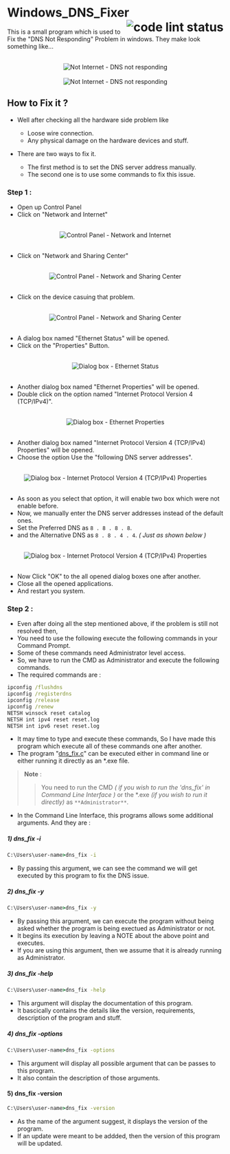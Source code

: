 # Windows_DNS_Fixer <img src="https://github.com/iamwatchdogs/Windows_DNS_Fixer/actions/workflows/code_linting.yml/badge.svg" alt="code lint status" align="right" />

This is a small program which is used to Fix the "DNS Not Responding" Problem in  windows. They make look something like...

<div align="center">
  <br />
  <img src="https://i.insider.com/6261b053db73840018a579f2?width=700" alt="Not Internet - DNS not responding" >
  <br />
  <br />
  <img src="https://www.temok.com/blog/wp-content/uploads/2020/11/error.jpg" alt="Not Internet - DNS not responding" >
  <br />
</div>

## How to Fix it ?

- Well after checking all the hardware side problem like
  - Loose wire connection.
  - Any physical damage on the hardware devices and stuff.

- There are two ways to fix it.
  - The first method is to set the DNS server address manually.
  - The second one is to use some commands to fix this issue.

### Step 1 :

- Open up Control Panel
- Click on "Network and Internet"

<div align="center">
  <br />
  <img src="src/Control_Panel_1.png" alt="Control Panel - Network and Internet" >
  <br />
  <br />
</div>

- Click on "Network and Sharing Center"

<div align="center">
  <br />
  <img src="src/Control_Panel_2.png" alt="Control Panel - Network and Sharing Center" >
  <br />
  <br />
</div>

- Click on the device casuing that problem.

<div align="center">
  <br />
  <img src="src/Control_Panel_3.png" alt="Control Panel - Network and Sharing Center" >
  <br />
  <br />
</div>

- A dialog box named "Ethernet Status" will be opened.
- Click on the "Properties" Button.

<div align="center">
  <br />
  <img src="src/Ethernet_Status.png" alt="Dialog box - Ethernet Status" >
  <br />
  <br />
</div>

- Another dialog box named "Ethernet Properties" will be opened.
- Double click on the option named "Internet Protocol Version 4 (TCP/IPv4)".

<div align="center">
  <br />
  <img src="src/Ethernet_Properties.png" alt="Dialog box - Ethernet Properties" >
  <br />
  <br />
</div>

- Another dialog box named "Internet Protocol Version 4 (TCP/IPv4) Properties" will be opened.
- Choose the option Use the "following DNS server addresses".

<div align="center">
  <br />
  <img src="src/IPv4_Properties_1.png" alt="Dialog box - Internet Protocol Version 4 (TCP/IPv4) Properties" >
  <br />
  <br />
</div>

- As soon as you select that option, it will enable two box which were not enable before.
- Now, we manually enter the DNS server addresses instead of the default ones.
- Set the Preferred DNS as ` 8 . 8 . 8 . 8 `.
- and the Alternative DNS as ` 8 . 8 . 4 . 4 `. *( Just as shown below )*

<div align="center">
  <br />
  <img src="src/IPv4_Properties_2.png" alt="Dialog box - Internet Protocol Version 4 (TCP/IPv4) Properties" >
  <br />
  <br />
</div>

- Now Click "OK" to the all opened dialog boxes one after another.
- Close all the opened applications.
- And restart you system.

### Step 2 :

- Even after doing all the step mentioned above, if the problem is still not resolved then,
- You need to use the following execute the following commands in your Command Prompt.
- Some of these commands need Administrator level access.
- So, we have to run the CMD as Administrator and execute the following commands.
- The required commands are :

```cmd
ipconfig /flushdns
ipconfig /registerdns
ipconfig /release
ipconfig /renew
NETSH winsock reset catalog
NETSH int ipv4 reset reset.log
NETSH int ipv6 reset reset.log
```
- It may time to type and execute these commands, So I have made this program which execute all of these commands one after another.
- The program "[dns_fix.c](dns_fix.c "View the code of 'dns_fix.c'")" can be executed either in command line or either running it directly as an *.exe file.

> ****Note**** :
>
>> You need to run the CMD *( if you wish to run the 'dns_fix' in Command Line Interface )* or the *.exe *(if you wish to run it directly)* as `**Administrator**`.

- In the Command Line Interface, this programs allows some additional arguments. And they are :

##### 1) dns_fix -i

```cmd
C:\Users\user-name>dns_fix -i
 ```
 
 - By passing this argument, we can see the command we will get executed by this program to fix the DNS issue.

##### 2) dns_fix -y

```cmd
C:\Users\user-name>dns_fix -y
 ```
 
 - By passing this argument, we can execute the program without being asked whether the program is being exectued as Administrator or not.
 - It begins its execution by leaving a NOTE about the above point and executes.
 - If you are using this argument, then we assume that it is already running as Administrator.

##### 3) dns_fix -help

```cmd
C:\Users\user-name>dns_fix -help
 ```
 
 - This argument will display the documentation of this program.
 - It bascically contains the details like the version, requirements, description of the program and stuff.
 
 ##### 4) dns_fix -options

```cmd
C:\Users\user-name>dns_fix -options
 ```
 - This argument will display all possible argument that can be passes to this program.
 - It also contain the description of those arguments.

#### 5) dns_fix -version
 
```cmd
C:\Users\user-name>dns_fix -version
 ```
 
 - As the name of the argument suggest, it displays the version of the program.
 - If an update were meant to be addded, then the version of this program will be updated.
